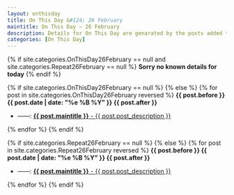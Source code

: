 ```yaml
---
layout: onthisday
title: On This Day &#124; 26 February
maintitle: On This Day — 26 February
description: Details for On This Day are genarated by the posts added to the website so the content is subject to changes/updates over time.
categories: [On This Day]
---
```


{% if site.categories.OnThisDay26February == null and site.categories.Repeat26February == null %}
<strong>Sorry no known details for today</strong>
{% endif %}

{% if site.categories.OnThisDay26February == null %}
{% else %}
{% for post in site.categories.OnThisDay26February reversed %}
<strong>{{ post.before }} {{ post.date | date: "%e %B %Y" }} {{ post.after }}</strong>
<ul>
<li> ——: <a href="{{ post.url }}"><strong>{{ post.maintitle }}</strong> - {{ post.post_description }}</a></li>
</ul>
{% endfor %}
{% endif %}

{% if site.categories.Repeat26February == null %}
{% else %}
{% for post in site.categories.Repeat26February reversed %}
<strong>{{ post.before }} {{ post.date | date: "%e %B %Y" }} {{ post.after }}</strong>
<ul>
<li> ——: <a href="{{ post.url }}"><strong>{{ post.maintitle }}</strong> - {{ post.post_description }}</a></li>
</ul>
{% endfor %}
{% endif %}
